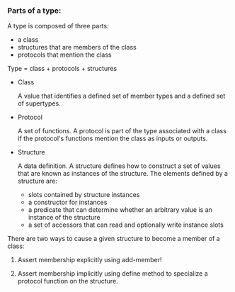 ### Parts of a type:

A type is composed of three parts:

* a class
* structures that are members of the class
* protocols that mention the class

Type = class + protocols + structures

* Class

  A value that identifies a defined set of member types and a defined
  set of supertypes. 

* Protocol

  A set of functions. A protocol is part of the type associated with a
  class if the protocol's functions mention the class as inputs or
  outputs.

* Structure

  A data definition. A structure defines how to construct a set of
  values that are known as instances of the structure. The elements
  defined by a structure are:

  * slots contained by structure instances
  * a constructor for instances
  * a predicate that can determine whether an arbitrary value is an
    instance of the structure
  * a set of accessors that can read and optionally write instance slots

There are two ways to cause a given structure to become a member of a class:

1. Assert membership explicitly using add-member!

2. Assert membership implicitly using define method to specialize a
   protocol function on the structure.



